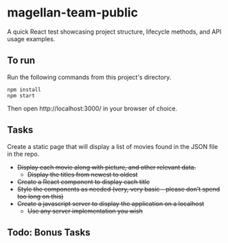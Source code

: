 # magellan-team-public

A quick React test showcasing project  structure, lifecycle methods, and API usage examples.

## To run

Run the following commands from this project's directory.
```
npm install
npm start
```

Then open http://localhost:3000/ in your browser of choice.

## Tasks
Create a static page that will display a list of movies found in the JSON file in the repo.
* ~~Display each movie along with picture, and other relevant data.~~
  * ~~Display the titles from newest to oldest~~
* ~~Create a React component to display each title~~
* ~~Style the components as needed (very, very basic - please don’t spend too long on this)~~
* ~~Create a javascript server to display the application on a localhost~~
  * ~~Use any server implementation you wish~~

## Todo: Bonus Tasks
